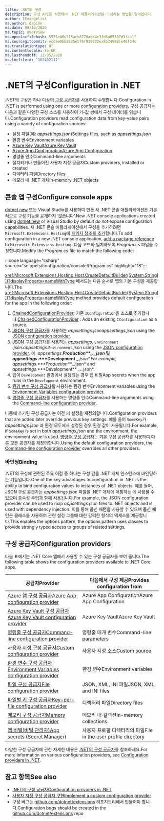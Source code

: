 ```yaml
---
title: .NET의 구성
description: 구성 API를 사용하여 .NET 애플리케이션을 구성하는 방법을 알아봅니다.
author: IEvangelist
ms.author: dapine
ms.date: 09/16/2020
ms.topic: overview
ms.openlocfilehash: 5955e46c2f5acb6776ada4e3fd6a65507d3faa1f
ms.sourcegitcommit: ecd9e9bb2225eb76f819722ea8b24988fe46f34c
ms.translationtype: HT
ms.contentlocale: ko-KR
ms.lasthandoff: 12/05/2020
ms.locfileid: "102402111"
---
```

# <a name="configuration-in-net"></a><span data-ttu-id="e2298-103">.NET의 구성</span><span class="sxs-lookup"><span data-stu-id="e2298-103">Configuration in .NET</span></span>

<span data-ttu-id="e2298-104">.NET의 구성은 하나 이상의 [구성 공급자](#configuration-providers)를 사용하여 수행합니다.</span><span class="sxs-lookup"><span data-stu-id="e2298-104">Configuration in .NET is performed using one or more [configuration providers](#configuration-providers).</span></span> <span data-ttu-id="e2298-105">구성 공급자는 다음과 같은 다양한 구성 소스를 사용하여 키-값 쌍에서 구성 데이터를 읽습니다.</span><span class="sxs-lookup"><span data-stu-id="e2298-105">Configuration providers read configuration data from key-value pairs using a variety of configuration sources:</span></span>

- <span data-ttu-id="e2298-106">설정 파일(예: *appsettings.json*)</span><span class="sxs-lookup"><span data-stu-id="e2298-106">Settings files, such as *appsettings.json*</span></span>
- <span data-ttu-id="e2298-107">환경 변수</span><span class="sxs-lookup"><span data-stu-id="e2298-107">Environment variables</span></span>
- [<span data-ttu-id="e2298-108">Azure Key Vault</span><span class="sxs-lookup"><span data-stu-id="e2298-108">Azure Key Vault</span></span>](/azure/key-vault/general/overview)
- [<span data-ttu-id="e2298-109">Azure App Configuration</span><span class="sxs-lookup"><span data-stu-id="e2298-109">Azure App Configuration</span></span>](/azure/azure-app-configuration/overview)
- <span data-ttu-id="e2298-110">명령줄 인수</span><span class="sxs-lookup"><span data-stu-id="e2298-110">Command-line arguments</span></span>
- <span data-ttu-id="e2298-111">설치되거나 만들어진 사용자 지정 공급자</span><span class="sxs-lookup"><span data-stu-id="e2298-111">Custom providers, installed or created</span></span>
- <span data-ttu-id="e2298-112">디렉터리 파일</span><span class="sxs-lookup"><span data-stu-id="e2298-112">Directory files</span></span>
- <span data-ttu-id="e2298-113">메모리 내 .NET 개체</span><span class="sxs-lookup"><span data-stu-id="e2298-113">In-memory .NET objects</span></span>

## <a name="configure-console-apps"></a><span data-ttu-id="e2298-114">콘솔 앱 구성</span><span class="sxs-lookup"><span data-stu-id="e2298-114">Configure console apps</span></span>

<span data-ttu-id="e2298-115">[dotnet new](../tools/dotnet-new.md) 또는 Visual Studio를 사용하여 만든 새 .NET 콘솔 애플리케이션은 기본적으로 구성 기능을 공개하지 ‘않습니다’.</span><span class="sxs-lookup"><span data-stu-id="e2298-115">New .NET console applications created using [dotnet new](../tools/dotnet-new.md) or Visual Studio by default *do not* expose configuration capabilities.</span></span> <span data-ttu-id="e2298-116">새 .NET 콘솔 애플리케이션에서 구성을 추가하려면 `Microsoft.Extensions.Hosting`에 [패키지 참조를 추가](../tools/dotnet-add-package.md)합니다.</span><span class="sxs-lookup"><span data-stu-id="e2298-116">To add configuration in a new .NET console application, [add a package reference](../tools/dotnet-add-package.md) to `Microsoft.Extensions.Hosting`.</span></span> <span data-ttu-id="e2298-117">다음 코드와 일치하도록 *Program.cs* 파일을 수정합니다.</span><span class="sxs-lookup"><span data-stu-id="e2298-117">Modify the *Program.cs* file to match the following code:</span></span>

:::code language="csharp" source="snippets/configuration/console/Program.cs" highlight="18":::

<span data-ttu-id="e2298-118"><xref:Microsoft.Extensions.Hosting.Host.CreateDefaultBuilder(System.String[])?displayProperty=nameWithType> 메서드는 다음 순서로 앱의 기본 구성을 제공합니다.</span><span class="sxs-lookup"><span data-stu-id="e2298-118">The <xref:Microsoft.Extensions.Hosting.Host.CreateDefaultBuilder(System.String[])?displayProperty=nameWithType> method provides default configuration for the app in the following order:</span></span>

1. <span data-ttu-id="e2298-119">[ChainedConfigurationProvider](xref:Microsoft.Extensions.Configuration.ChainedConfigurationSource): 기존 `IConfiguration`을 소스로 추가합니다.</span><span class="sxs-lookup"><span data-stu-id="e2298-119">[ChainedConfigurationProvider](xref:Microsoft.Extensions.Configuration.ChainedConfigurationSource) : Adds an existing `IConfiguration` as a source.</span></span>
1. <span data-ttu-id="e2298-120">[JSON 구성 공급자](configuration-providers.md#file-configuration-provider)를 사용하는 *appsettings.json*</span><span class="sxs-lookup"><span data-stu-id="e2298-120">*appsettings.json* using the [JSON configuration provider](configuration-providers.md#file-configuration-provider).</span></span>
1. <span data-ttu-id="e2298-121">[JSON 구성 공급자](configuration-providers.md#file-configuration-provider)를 사용하는 *appsettings.* `Environment` *.json*.</span><span class="sxs-lookup"><span data-stu-id="e2298-121">*appsettings.*`Environment`*.json* using the [JSON configuration provider](configuration-providers.md#file-configuration-provider).</span></span> <span data-ttu-id="e2298-122">예: *appsettings*.***Production\*\*_._json* 및 *appsettings*.\*\*\*Development** _._json\*.</span><span class="sxs-lookup"><span data-stu-id="e2298-122">For example, *appsettings*.***Production\*\*_._json* and *appsettings*.\*\*\*Development** _._json\*.</span></span>
1. <span data-ttu-id="e2298-123">앱이 `Development` 환경에서 실행되는 경우 앱 비밀</span><span class="sxs-lookup"><span data-stu-id="e2298-123">App secrets when the app runs in the `Development` environment.</span></span>
1. <span data-ttu-id="e2298-124">[환경 변수 구성 공급자](configuration-providers.md#environment-variable-configuration-provider)를 사용하는 환경 변수</span><span class="sxs-lookup"><span data-stu-id="e2298-124">Environment variables using the [Environment Variables configuration provider](configuration-providers.md#environment-variable-configuration-provider).</span></span>
1. <span data-ttu-id="e2298-125">[명령줄 구성 공급자](configuration-providers.md#command-line-configuration-provider)를 사용하는 명령줄 인수</span><span class="sxs-lookup"><span data-stu-id="e2298-125">Command-line arguments using the [Command-line configuration provider](configuration-providers.md#command-line-configuration-provider).</span></span>

<span data-ttu-id="e2298-126">나중에 추가된 구성 공급자는 이전 키 설정을 재정의합니다.</span><span class="sxs-lookup"><span data-stu-id="e2298-126">Configuration providers that are added later override previous key settings.</span></span> <span data-ttu-id="e2298-127">예를 들어 `SomeKey`가 *appsettings.json* 과 환경 모두에서 설정된 경우 환경 값이 사용됩니다.</span><span class="sxs-lookup"><span data-stu-id="e2298-127">For example, if `SomeKey` is set in both *appsettings.json* and the environment, the environment value is used.</span></span> <span data-ttu-id="e2298-128">[명령줄 구성 공급자](configuration-providers.md#command-line-configuration-provider)는 기본 구성 공급자를 사용하여 다른 모든 공급자를 재정의합니다.</span><span class="sxs-lookup"><span data-stu-id="e2298-128">Using the default configuration providers, the [Command-line configuration provider](configuration-providers.md#command-line-configuration-provider) overrides all other providers.</span></span>

### <a name="binding"></a><span data-ttu-id="e2298-129">바인딩</span><span class="sxs-lookup"><span data-stu-id="e2298-129">Binding</span></span>

<span data-ttu-id="e2298-130">.NET의 구성에 관련된 주요 이점 중 하나는 구성 값을 .NET 개체 인스턴스에 바인딩하는 기능입니다.</span><span class="sxs-lookup"><span data-stu-id="e2298-130">One of the key advantages to configuration in .NET is the ability to bind configuration values to instances of .NET objects.</span></span> <span data-ttu-id="e2298-131">예를 들어, JSON 구성 공급자는 *appsettings.json* 파일을 .NET 개체에 매핑하는 데 사용될 수 있으며 종속성 주입과 함께 사용됩니다.</span><span class="sxs-lookup"><span data-stu-id="e2298-131">For example, the JSON configuration provider can be used to map *appsettings.json* files to .NET objects and is used with dependency injection.</span></span> <span data-ttu-id="e2298-132">이를 통해 옵션 패턴을 사용할 수 있으며 옵션 패턴은 클래스를 사용하여 관련 설정 그룹에 대한 강력한 형식의 액세스를 제공합니다.</span><span class="sxs-lookup"><span data-stu-id="e2298-132">This enables the options pattern, the options pattern uses classes to provide strongly typed access to groups of related settings.</span></span>

## <a name="configuration-providers"></a><span data-ttu-id="e2298-133">구성 공급자</span><span class="sxs-lookup"><span data-stu-id="e2298-133">Configuration providers</span></span>

<span data-ttu-id="e2298-134">다음 표에서는 .NET Core 앱에서 사용할 수 있는 구성 공급자를 보여 줍니다.</span><span class="sxs-lookup"><span data-stu-id="e2298-134">The following table shows the configuration providers available to .NET Core apps.</span></span>

| <span data-ttu-id="e2298-135">공급자</span><span class="sxs-lookup"><span data-stu-id="e2298-135">Provider</span></span>                                                                                                               | <span data-ttu-id="e2298-136">다음에서 구성 제공</span><span class="sxs-lookup"><span data-stu-id="e2298-136">Provides configuration from</span></span>        |
|------------------------------------------------------------------------------------------------------------------------|------------------------------------|
| [<span data-ttu-id="e2298-137">Azure 앱 구성 공급자</span><span class="sxs-lookup"><span data-stu-id="e2298-137">Azure App configuration provider</span></span>](/azure/azure-app-configuration/quickstart-aspnet-core-app)                          | <span data-ttu-id="e2298-138">Azure App Configuration</span><span class="sxs-lookup"><span data-stu-id="e2298-138">Azure App Configuration</span></span>            |
| [<span data-ttu-id="e2298-139">Azure Key Vault 구성 공급자</span><span class="sxs-lookup"><span data-stu-id="e2298-139">Azure Key Vault configuration provider</span></span>](/azure/key-vault/general/tutorial-net-virtual-machine)                        | <span data-ttu-id="e2298-140">Azure Key Vault</span><span class="sxs-lookup"><span data-stu-id="e2298-140">Azure Key Vault</span></span>                    |
| [<span data-ttu-id="e2298-141">명령줄 구성 공급자</span><span class="sxs-lookup"><span data-stu-id="e2298-141">Command-line configuration provider</span></span>](configuration-providers.md#command-line-configuration-provider)                  | <span data-ttu-id="e2298-142">명령줄 매개 변수</span><span class="sxs-lookup"><span data-stu-id="e2298-142">Command-line parameters</span></span>            |
| [<span data-ttu-id="e2298-143">사용자 지정 구성 공급자</span><span class="sxs-lookup"><span data-stu-id="e2298-143">Custom configuration provider</span></span>](custom-configuration-provider.md)                                                      | <span data-ttu-id="e2298-144">사용자 지정 소스</span><span class="sxs-lookup"><span data-stu-id="e2298-144">Custom source</span></span>                      |
| [<span data-ttu-id="e2298-145">환경 변수 구성 공급자</span><span class="sxs-lookup"><span data-stu-id="e2298-145">Environment Variables configuration provider</span></span>](configuration-providers.md#environment-variable-configuration-provider) | <span data-ttu-id="e2298-146">환경 변수</span><span class="sxs-lookup"><span data-stu-id="e2298-146">Environment variables</span></span>              |
| [<span data-ttu-id="e2298-147">파일 구성 공급자</span><span class="sxs-lookup"><span data-stu-id="e2298-147">File configuration provider</span></span>](configuration-providers.md#file-configuration-provider)                                  | <span data-ttu-id="e2298-148">JSON, XML, INI 파일</span><span class="sxs-lookup"><span data-stu-id="e2298-148">JSON, XML, and INI files</span></span>           |
| [<span data-ttu-id="e2298-149">파일별 키 구성 공급자</span><span class="sxs-lookup"><span data-stu-id="e2298-149">Key-per-file configuration provider</span></span>](configuration-providers.md#key-per-file-configuration-provider)                  | <span data-ttu-id="e2298-150">디렉터리 파일</span><span class="sxs-lookup"><span data-stu-id="e2298-150">Directory files</span></span>                    |
| [<span data-ttu-id="e2298-151">메모리 구성 공급자</span><span class="sxs-lookup"><span data-stu-id="e2298-151">Memory configuration provider</span></span>](configuration-providers.md#memory-configuration-provider)                              | <span data-ttu-id="e2298-152">메모리 내 컬렉션</span><span class="sxs-lookup"><span data-stu-id="e2298-152">In-memory collections</span></span>              |
| [<span data-ttu-id="e2298-153">앱 비밀(비밀 관리자)</span><span class="sxs-lookup"><span data-stu-id="e2298-153">App secrets (Secret Manager)</span></span>](/aspnet/core/security/app-secrets)                                                      | <span data-ttu-id="e2298-154">사용자 프로필 디렉터리의 파일</span><span class="sxs-lookup"><span data-stu-id="e2298-154">File in the user profile directory</span></span> |

<span data-ttu-id="e2298-155">다양한 구성 공급자에 관한 자세한 내용은 [.NET의 구성 공급자](configuration-providers.md)를 참조하세요.</span><span class="sxs-lookup"><span data-stu-id="e2298-155">For more information on various configuration providers, see [Configuration providers in .NET](configuration-providers.md).</span></span>

## <a name="see-also"></a><span data-ttu-id="e2298-156">참고 항목</span><span class="sxs-lookup"><span data-stu-id="e2298-156">See also</span></span>

- [<span data-ttu-id="e2298-157">.NET의 구성 공급자</span><span class="sxs-lookup"><span data-stu-id="e2298-157">Configuration providers in .NET</span></span>](configuration-providers.md)
- [<span data-ttu-id="e2298-158">사용자 지정 구성 공급자 구현</span><span class="sxs-lookup"><span data-stu-id="e2298-158">Implement a custom configuration provider</span></span>](custom-configuration-provider.md)
- <span data-ttu-id="e2298-159">구성 버그는 [github.com/dotnet/extensions](https://github.com/dotnet/extensions/issues) 리포지토리에서 만들어야 합니다.</span><span class="sxs-lookup"><span data-stu-id="e2298-159">Configuration bugs should be created in the [github.com/dotnet/extensions](https://github.com/dotnet/extensions/issues) repo</span></span>
